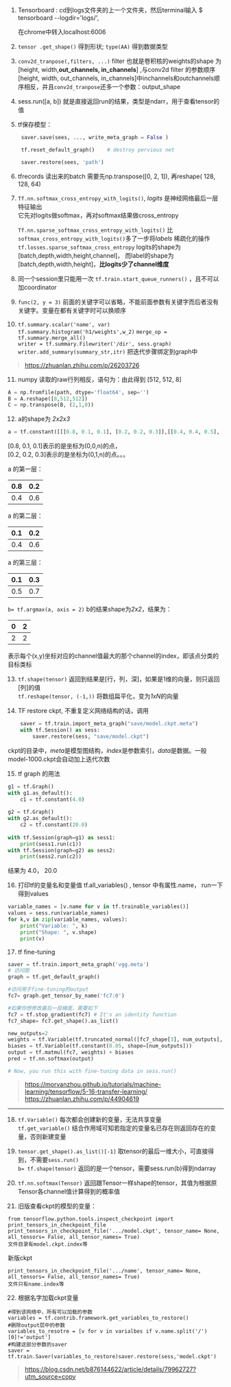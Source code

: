 1. Tensorboard : cd到logs文件夹的上一个文件夹，然后terminal输入 $ tensorboard --logdir='logs/', 

   在chrome中转入localhost:6006

2. `tensor .get_shape()` 得到形状;    `type(AA)` 得到数据类型

3. `conv2d_tranpose(,filters, ...)` filter 也就是卷积核的weights的shape 为[height, width,**out_channels, in_channels**] ,与conv2d filter 的参数顺序[height, width, out_channels,  in_channels]中inchannels和outchannels顺序相反，并且`conv2d_tranpose`还多一个参数：output_shape

4. sess.run([a, b]) 就是直接返回run的结果，类型是ndarr，用于查看tensor的值

5. tf保存模型：
   ``` python
    saver.save(sees, ..., write_meta_graph = False )

    tf.reset_default_graph()    # destroy pervious net

    saver.restore(sees, 'path') 
   ```
6. tfrecords 读出来的batch 需要先np.transpose([0, 2, 1]), 再reshape( 128, 128, 64)

7. ```Tf.nn.softmax_cross_entropy_with_logits()```, *logits* 是神经网络最后一层特征输出  
      它先对logits做softmax，再对softmax结果做cross_entropy   

      `Tf.nn.sparse_softmax_cross_entropy_with_logits()` 比`softmax_cross_entropy_with_logits()`多了一步将*labels* 稀疏化的操作
      `tf.losses.sparse_softmax_cross_entropy` logits的shape为[batch,depth,width,height,channel]， 而label的shape为[batch,depth,width,height]，**比logits少了channel维度**

8. 同一个session里只能用一次 `tf.train.start_queue_runners()` ，且不可以加coordinator

9. `func(2, y = 3)` 前面的关键字可以省略，不能前面参数有关键字而后者没有关键字。变量在都有关键字时可以换顺序

10. ​`tf.summary.scalar('name', var)`   
   `tf.summary.histogram('h1/weights',w_2)`
   `merge_op = tf.summary.merge_all()`   
   `writer = tf.summary.Filewriter('/dir', sess.graph)`   
   `writer.add_summary(summary_str,itr)` 把迭代步骤绑定到graph中
   > https://zhuanlan.zhihu.com/p/26203726  

11.  numpy 读取的raw行列相反，语句为：由此得到 [512, 512, 8]
```python
A = np.fromfile(path, dtype='float64', sep='')
B = A.reshape([8,512,512])
C = np.transpose(B, (2,1,0))
```
12.  a的shape为 *2x2x3*
```python
a = tf.constant([[[0.8, 0.1, 0.1], [0.2, 0.2, 0.3]],[[0.4, 0.4, 0.5], [0.6, 0.6, 0.7]]])
```
[0.8, 0.1, 0.1]表示的是坐标为(0,0,n)的点，  
[0.2, 0.2, 0.3]表示的是坐标为(0,1,n)的点。。。

a 的第一层：  

| 0.8  | 0.2  |
| ---- | ---- |
| 0.4  | 0.6  |

a 的第二层：

| 0.1  | 0.2  |
| ---- | ---- |
| 0.4  | 0.6  |


a 的第三层：

| 0.1  | 0.3  |
| ---- | ---- |
| 0.5  | 0.7  |


`b= tf.argmax(a, axis = 2)` b的结果shape为*2x2*，结果为：

| 0    | 2    |
| ---- | ---- |
| 2    | 2    |

表示每个(x,y)坐标对应的channel值最大的那个channel的index，即该点分类的目标类标

13.  `tf.shape(tensor)` 返回到结果是[行，列，深]，如果是1维的向量，则只返回[列]的值  
    `tf.reshape(tensor, (-1,))` 将数组扁平化，变为*1xN*的向量

14.  TF restore ckpt, 不重复定义网络结构的话，调用
```python
    saver = tf.train.import_meta_graph("save/model.ckpt.meta")
    with tf.Session() as sess:
        saver.restore(sess, "save/model.ckpt")
```
ckpt的目录中，*meta*是模型图结构，*index*是参数索引，*data*是数据。一般model-1000.ckpt会自动加上迭代次数

15.  tf graph 的用法  
```python
g1 = tf.Graph()  
with g1.as_default():  
    c1 = tf.constant(4.0)  
  
g2 = tf.Graph()  
with g2.as_default():  
    c2 = tf.constant(20.0)  
  
with tf.Session(graph=g1) as sess1:  
    print(sess1.run(c1))  
with tf.Session(graph=g2) as sess2:  
    print(sess2.run(c2)) 
```
结果为 4.0， 20.0


16. 打印tf的变量名和变量值 tf.all_variables() , tensor 中有属性.name， run一下得到values
```python
variable_names = [v.name for v in tf.trainable_variables()]
values = sess.run(variable_names)
for k,v in zip(variable_names, values):
    print("Variable: ", k)
    print("Shape: ", v.shape)
    print(v)
```
17. tf fine-tuning
```python
saver = tf.train.import_meta_graph('vgg.meta')
# 访问图
graph = tf.get_default_graph() 

#访问用于fine-tuning的output
fc7= graph.get_tensor_by_name('fc7:0')

#如果你想修改最后一层梯度，需要如下
fc7 = tf.stop_gradient(fc7) # It's an identity function
fc7_shape= fc7.get_shape().as_list()

new_outputs=2
weights = tf.Variable(tf.truncated_normal([fc7_shape[3], num_outputs], stddev=0.05))
biases = tf.Variable(tf.constant(0.05, shape=[num_outputs]))
output = tf.matmul(fc7, weights) + biases
pred = tf.nn.softmax(output)

# Now, you run this with fine-tuning data in sess.run()
```
> https://morvanzhou.github.io/tutorials/machine-learning/tensorflow/5-16-transfer-learning/
> https://zhuanlan.zhihu.com/p/44904619
***
18. `tf.Variable()` 每次都会创建新的变量，无法共享变量   
    `tf.get_variable()` 结合作用域可知若指定的变量名已存在则返回存在的变量，否则新建变量

19. `tensor.get_shape().as_list()[-1]` 取tensor的最后一维大小，可直接得到，不需要`sess.run()`   
    `b= tf.shape(tensor)` 返回的是一个tensor，需要sess.run(b)得到ndarray

20. `tf.nn.softmax(Tensor)` 返回跟Tensor一样shape的tensor，其值为根据原Tensor各channel值计算得到的概率值

21. 旧版查看ckpt的模型的变量：   
```
from tensorflow.python.tools.inspect_checkpoint import  print_tensors_in_checkpoint_file
print_tensors_in_checkpoint_file('.../model.ckpt', tensor_name= None, all_tensors= False, all_tensor_names= True)
文件目录有model.ckpt.index等
```
新版ckpt   
```
print_tensors_in_checkpoint_file('.../name', tensor_name= None, all_tensors= False, all_tensor_names= True)
文件只有name.index等
```

22. 根据名字加载ckpt变量
```
#得到该网络中，所有可以加载的参数   
variables = tf.contrib.framework.get_variables_to_restore()   
#删除output层中的参数   
variables_to_resotre = [v for v in varialbes if v.name.split('/')[0]!='output']   
#构建这部分参数的saver   
saver = tf.train.Saver(variables_to_restore)saver.restore(sess,'model.ckpt')
```
>https://blog.csdn.net/b876144622/article/details/79962727?utm_source=copy
